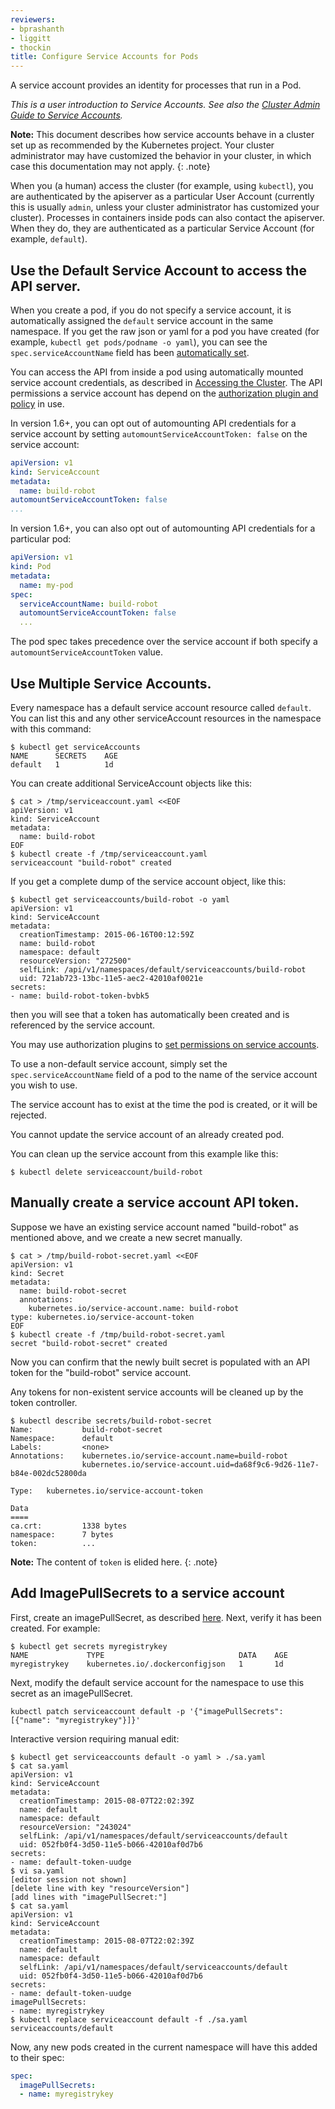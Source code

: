 ```yaml
---
reviewers:
- bprashanth
- liggitt
- thockin
title: Configure Service Accounts for Pods
---
```


A service account provides an identity for processes that run in a Pod.

*This is a user introduction to Service Accounts.  See also the
[Cluster Admin Guide to Service Accounts](/docs/admin/service-accounts-admin/).*

**Note:** This document describes how service accounts behave in a cluster set up
as recommended by the Kubernetes project.  Your cluster administrator may have
customized the behavior in your cluster, in which case this documentation may
not apply.
{: .note}

When you (a human) access the cluster (for example, using `kubectl`), you are
authenticated by the apiserver as a particular User Account (currently this is
usually `admin`, unless your cluster administrator has customized your
cluster).  Processes in containers inside pods can also contact the apiserver.
When they do, they are authenticated as a particular Service Account (for example,
`default`).

## Use the Default Service Account to access the API server.

When you create a pod, if you do not specify a service account, it is
automatically assigned the `default` service account in the same namespace.
If you get the raw json or yaml for a pod you have created (for example, `kubectl get pods/podname -o yaml`),
you can see the `spec.serviceAccountName` field has been
[automatically set](/docs/user-guide/working-with-resources/#resources-are-automatically-modified).

You can access the API from inside a pod using automatically mounted service account credentials,
as described in [Accessing the Cluster](/docs/user-guide/accessing-the-cluster/#accessing-the-api-from-a-pod).
The API permissions a service account has depend on the [authorization plugin and policy](/docs/admin/authorization/#a-quick-note-on-service-accounts) in use.

In version 1.6+, you can opt out of automounting API credentials for a service account by setting
`automountServiceAccountToken: false` on the service account:

```yaml
apiVersion: v1
kind: ServiceAccount
metadata:
  name: build-robot
automountServiceAccountToken: false
...
```

In version 1.6+, you can also opt out of automounting API credentials for a particular pod:

```yaml
apiVersion: v1
kind: Pod
metadata:
  name: my-pod
spec:
  serviceAccountName: build-robot
  automountServiceAccountToken: false
  ...
```

The pod spec takes precedence over the service account if both specify a `automountServiceAccountToken` value.

## Use Multiple Service Accounts.

Every namespace has a default service account resource called `default`.
You can list this and any other serviceAccount resources in the namespace with this command:

```shell
$ kubectl get serviceAccounts
NAME      SECRETS    AGE
default   1          1d
```

You can create additional ServiceAccount objects like this:

```shell
$ cat > /tmp/serviceaccount.yaml <<EOF
apiVersion: v1
kind: ServiceAccount
metadata:
  name: build-robot
EOF
$ kubectl create -f /tmp/serviceaccount.yaml
serviceaccount "build-robot" created
```

If you get a complete dump of the service account object, like this:

```shell
$ kubectl get serviceaccounts/build-robot -o yaml
apiVersion: v1
kind: ServiceAccount
metadata:
  creationTimestamp: 2015-06-16T00:12:59Z
  name: build-robot
  namespace: default
  resourceVersion: "272500"
  selfLink: /api/v1/namespaces/default/serviceaccounts/build-robot
  uid: 721ab723-13bc-11e5-aec2-42010af0021e
secrets:
- name: build-robot-token-bvbk5
```

then you will see that a token has automatically been created and is referenced by the service account.

You may use authorization plugins to [set permissions on service accounts](/docs/admin/authorization/#a-quick-note-on-service-accounts).

To use a non-default service account, simply set the `spec.serviceAccountName`
field of a pod to the name of the service account you wish to use.

The service account has to exist at the time the pod is created, or it will be rejected.

You cannot update the service account of an already created pod.

You can clean up the service account from this example like this:

```shell
$ kubectl delete serviceaccount/build-robot
```

## Manually create a service account API token.

Suppose we have an existing service account named "build-robot" as mentioned above, and we create
a new secret manually.

```shell
$ cat > /tmp/build-robot-secret.yaml <<EOF
apiVersion: v1
kind: Secret
metadata:
  name: build-robot-secret
  annotations:
    kubernetes.io/service-account.name: build-robot
type: kubernetes.io/service-account-token
EOF
$ kubectl create -f /tmp/build-robot-secret.yaml
secret "build-robot-secret" created
```

Now you can confirm that the newly built secret is populated with an API token for the "build-robot" service account.

Any tokens for non-existent service accounts will be cleaned up by the token controller.

```shell
$ kubectl describe secrets/build-robot-secret
Name:           build-robot-secret
Namespace:      default
Labels:         <none>
Annotations:    kubernetes.io/service-account.name=build-robot
                kubernetes.io/service-account.uid=da68f9c6-9d26-11e7-b84e-002dc52800da

Type:   kubernetes.io/service-account-token

Data
====
ca.crt:         1338 bytes
namespace:      7 bytes
token:          ...
```

**Note:** The content of `token` is elided here.
{: .note}

## Add ImagePullSecrets to a service account

First, create an imagePullSecret, as described [here](/docs/concepts/containers/images/#specifying-imagepullsecrets-on-a-pod). 
Next, verify it has been created.  For example:

```shell
$ kubectl get secrets myregistrykey
NAME             TYPE                              DATA    AGE
myregistrykey    kubernetes.io/.dockerconfigjson   1       1d
```

Next, modify the default service account for the namespace to use this secret as an imagePullSecret.

```shell
kubectl patch serviceaccount default -p '{"imagePullSecrets": [{"name": "myregistrykey"}]}'
```

Interactive version requiring manual edit:

```shell
$ kubectl get serviceaccounts default -o yaml > ./sa.yaml
$ cat sa.yaml
apiVersion: v1
kind: ServiceAccount
metadata:
  creationTimestamp: 2015-08-07T22:02:39Z
  name: default
  namespace: default
  resourceVersion: "243024"
  selfLink: /api/v1/namespaces/default/serviceaccounts/default
  uid: 052fb0f4-3d50-11e5-b066-42010af0d7b6
secrets:
- name: default-token-uudge
$ vi sa.yaml
[editor session not shown]
[delete line with key "resourceVersion"]
[add lines with "imagePullSecret:"]
$ cat sa.yaml
apiVersion: v1
kind: ServiceAccount
metadata:
  creationTimestamp: 2015-08-07T22:02:39Z
  name: default
  namespace: default
  selfLink: /api/v1/namespaces/default/serviceaccounts/default
  uid: 052fb0f4-3d50-11e5-b066-42010af0d7b6
secrets:
- name: default-token-uudge
imagePullSecrets:
- name: myregistrykey
$ kubectl replace serviceaccount default -f ./sa.yaml
serviceaccounts/default
```

Now, any new pods created in the current namespace will have this added to their spec:

```yaml
spec:
  imagePullSecrets:
  - name: myregistrykey
```

<!--## Adding Secrets to a service account.

TODO: Test and explain how to use additional non-K8s secrets with an existing service account.
-->
